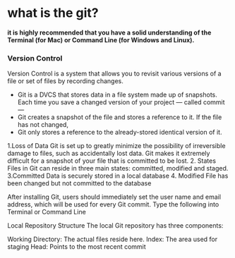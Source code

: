 
# what is the git?
**it is highly recommended that you have 
a solid understanding of the Terminal (for Mac) 
or Command Line (for Windows and Linux).**

### Version Control
Version Control is a system that 
allows you to revisit various versions
 of a file or set of files by recording changes.

- Git is a DVCS that stores data in a file system
 made up of snapshots. Each time you save 
a changed version of your project — called commit —
-  Git creates a snapshot of the file and stores 
a reference to it. If the file has not changed,
-  Git only stores a reference to the already-stored 
identical version of it.


1.Loss of Data
Git is set up to greatly minimize the possibility
 of irreversible damage to files, such as accidentally
 lost data. Git makes it extremely difficult for a snapshot
 of your file that is committed to be lost.
2. States
Files in Git can reside in three main states:
 committed,
modified and staged.
3.Committed
Data is securely stored in a local database
4. Modified
File has been changed but not committed to the
 database

After installing Git,
 users should immediately set 
the user name and email address, which will be used for every Git commit.
Type the following into Terminal or Command Line

Local Repository Structure
The local Git repository has three components:

Working Directory: The actual files reside here.
Index: The area used for staging
Head: Points to the most recent commit

